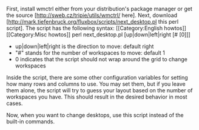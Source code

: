 First, install wmctrl either from your distribution's package manager or get the source [http://sweb.cz/tripie/utils/wmctrl/ here]. Next, download [http://mark.tiefenbruck.org/fluxbox/scripts/next_desktop.pl this perl script].  The script has the following syntax:
[[Category:English howtos]]
[[Category:Misc howtos]]
perl next_desktop.pl [up|down|left|right [# [0]]]

* up|down|left|right is the direction to move: default right
* "#" stands for the number of workspaces to move: default 1
* 0 indicates that the script should not wrap around the grid to change workspaces

Inside the script, there are some other configuration variables for setting how many rows and columns to use. You may set them, but if you leave them alone, the script will try to guess your layout based on the number of workspaces you have.  This should result in the desired behavior in most cases.

Now, when you want to change desktops, use this script instead of the built-in commands.